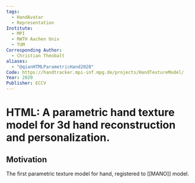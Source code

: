 ```yaml
---
tags:
  - HandAvatar
  - Representation
Institute:
  - MPI
  - RWTH Aachen Univ
  - TUM
Corresponding Author:
  - Christian Theobalt
aliases:
  - "@qianHTMLParametricHand2020"
Code: https://handtracker.mpi-inf.mpg.de/projects/HandTextureModel/
Year: 2020
Publisher: ECCV
---
```

# HTML: A parametric hand texture model for 3d hand reconstruction and personalization.

## Motivation
The first parametric texture model for hand, registered to [[MANO]] model.